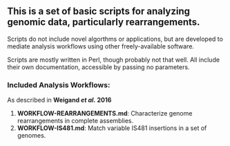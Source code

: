 ## This is a set of basic scripts for analyzing genomic data, particularly rearrangements.
Scripts do not include novel algorthms or applications, but are developed to mediate analysis workflows using other freely-available software.

Scripts are mostly written in Perl, though probably not that well. All include their own documentation, accessible by passing no parameters.

### Included Analysis Workflows:  
As described in __Weigand *et al.* 2016__  
1. __WORKFLOW-REARRANGEMENTS.md__: Characterize genome rearrangements in complete assemblies.
1. __WORKFLOW-IS481.md__: Match variable IS481 insertions in a set of genomes.
